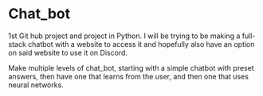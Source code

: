 # Chat_bot
1st Git hub project and project in Python. I will be trying to be making a full-stack chatbot with a website to access it and hopefully also have an option on said website to use it on Discord.

Make multiple levels of chat_bot, starting with a simple chatbot with preset answers, then have one that learns from the user, and then one that uses neural networks.
